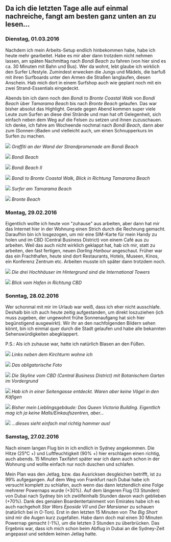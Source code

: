 ## Da ich die letzten Tage alle auf einmal nachreiche, fangt am besten ganz unten an zu lesen...

### Dienstag, 01.03.2016

Nachdem ich mein Arbeits-Setup endlich hinbekommen habe, habe ich heute mehr gearbeitet. Habe es mir aber dann trotzdem nicht nehmen lassen, am späten Nachmittag nach *Bondi Beach* zu fahren (von hier sind es ca. 30 Minuten mit Bahn und Bus). Wer da wohnt, lebt glaube ich wirklich den Surfer Lifestyle. Zumindest erwecken die Jungs und Mädels, die barfuß mit ihren Surfboards unter den Armen die Straßen langlaufen, diesen Anschein. Hab mich dort in einem Surfshop auch wie geplant noch mit ein zwei Strand-Essentials eingedeckt.

Abends bin ich dann noch den *Bondi to Bronte Coastal Walk* von *Bondi Beach* über *Tamarama Beach* bis nach *Bronte Beach* gelaufen. Das war bisher absolut das Highlight. Gerade gegen Abend kommen super viele Leute zum Surfen an diese drei Strände und man hat oft Gelegenheit, sich einfach neben dem Weg auf die Felsen zu setzen und ihnen zuzuschauen. Ich denke, ich fahre am Wocheende nochmal nach *Bondi Beach*, dann aber zum (Sonnen-)Baden und vielleicht auch, um einen Schnupperkurs im Surfen zu machen.

![](https://www.dropbox.com/s/c01fb37ws1dferz/DSC_0011.jpg?dl=1)
*Graffiti an der Wand der Strandpromenade am Bondi Beach*

![](https://www.dropbox.com/s/3cbugrl2z8l227t/DSC_0013.jpg?dl=1)
*Bondi Beach*

![](https://www.dropbox.com/s/jtd8fu51eaktz2f/DSC_0022.jpg?dl=1)
*Bondi Beach II*

![](https://www.dropbox.com/s/il90apn7ryb2pa1/DSC_0030.jpg?dl=1)
*Bondi to Bronte Coastal Walk, Blick in Richtung Tamarama Beach*

![](https://www.dropbox.com/s/fdpkz5xlg44hu1x/DSC_0054.jpg?dl=1)
*Surfer am Tamarama Beach*

![](https://www.dropbox.com/s/6jqsxuqhs8zt5yr/DSC_0068.jpg?dl=1)
*Bronte Beach*


### Montag, 29.02.2016

Eigentlich wollte ich heute von "zuhause" aus arbeiten, aber dann hat mir das Internet hier in der Wohnung einen Strich durch die Rechnung gemacht. Daraufhin bin ich losgezogen, um mir eine SIM-Karte für mein Handy zu holen und im CBD (Central Business District) von einem Café aus zu arbeiten. Weil das auch nicht wirklich geklappt hat, hab ich mir, statt zu arbeiten, den fast fertigen, neuen *Darling Harbour* angeschaut. Früher war das ein Frachthafen, heute sind dort Restaurants, Hotels, Museen, Kinos, ein Konferenz Zentrum etc. Arbeiten musste ich später dann trotzdem noch.

![](https://www.dropbox.com/s/fje2b0x45poe33p/DSC_0001.jpg?dl=1)
*Die drei Hochhäuser im Hintergrund sind die International Towers*

![](https://www.dropbox.com/s/ps6pjn0fg3jjzvj/DSC_0005.jpg?dl=1)
*Blick vom Hafen in Richtung CBD*


### Sonntag, 28.02.2016

Wer schonmal mit mir im Urlaub war weiß, dass ich eher nicht ausschlafe. Deshalb bin ich auch heute zeitig aufgestanden, um direkt loszuziehen (ich muss zugeben, der ungewohnt frühe Sonnenaufgang hat sich hier begünstigend ausgewirkt). Wir ihr an den nachfolgenden Bildern sehen könnt, bin ich einmal quer durch die Stadt gelaufen und habe alle bekannten Sehenswürdigkeiten abegklappert.

P.S.: Als ich zuhause war, hatte ich natürlich Blasen an den Füßen.

![](https://www.dropbox.com/s/op752fzuyfpzsv1/dsc_0031.jpg?dl=1)
*Links neben dem Kirchturm wohne ich*

![](https://www.dropbox.com/s/j58f62qyi6zxlsp/DSC_0021.jpg?dl=1)
*Das obligatorische Foto*

![](https://www.dropbox.com/s/op752fzuyfpzsv1/dsc_0031.jpg?dl=1)
*Die Skyline vom CBD (Central Business District) mit Botanischem Garten im Vordergrund*

![](https://www.dropbox.com/s/cdylt34y60xjkvj/DSC_0050.jpg?dl=1)
*Hab ich in einer Seitengasse entdeckt. Waren aber keine Vögel in den Käfigen*

![](https://www.dropbox.com/s/obrhdkfwl6hwc0u/DSC_0058.jpg?dl=1)
*Bisher mein Lieblingsgebäude: Das Queen Victoria Building. Eigentlich mag ich ja keine Malls/Einkaufszentren, aber...*

![](https://www.dropbox.com/s/tnobc0uimv3bcn4/DSC_0067.jpg?dl=1)
*...dieses sieht einfach mal richtig hammer aus!*


### Samstag, 27.02.2016

Nach einem langen Flug bin in ich endlich in Sydney angekommen. Die Hitze (25°C +) und Luftfeuchtigkeit (90% +) hier erschlagen einen richtig, auch abends. 15 Minuten Taxifahrt später war ich dann auch schon in der Wohnung und wollte einfach nur noch duschen und schlafen.

Mein Plan was den Jetlag, bzw. das Ausricksen desgleichen betrifft, ist zu 99% aufgegangen. Auf dem Weg von Frankfurt nach Dubai habe ich versucht komplett zu schlafen, auch wenn das dann letztendlich eine Folge mehrerer Powernaps wurde (+30%). Auf dem längeren Flug (13 Stunden) von Dubai nach Sydney bin ich zwölfeinhalb Stunden davon wach geblieben (+70%). Dank des genialen Boardentertainment von Emirates habe ich es auch nachgeholt *Star Wars Eposide VII* und *Der Marsianer* zu schauen (natürlich bei in O-Ton). Erst in den letzten 15 Minuten von *The Big Short* sind mir die Augen kurz zugefallen. Habe dann doch mal einen 30 Minuten Powernap gemacht (-1%), um die letzten 3 Stunden zu überbrücken. Das Ergebnis war, dass ich mich schon beim Abflug in Dubai an die Sydney-Zeit angepasst und seitdem keinen Jetlag hatte.